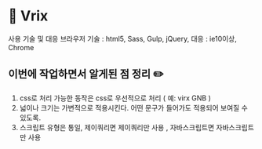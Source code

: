 # 🚀 Vrix

사용 기술 및 대응 브라우저
기술 :  html5, Sass, Gulp, jQuery, 
대응 : ie10이상, Chrome


## 이번에 작업하면서 알게된 점 정리 ✏️

1. css로 처리 가능한 동작은 css로 우선적으로 처리 ( 예: virx GNB )
2. 넓이나 크기는 가변적으로 적용시킨다. 어떤 문구가 들어가도 적용되어 보여질 수 있도록.
3. 스크립트 유형은 통일, 제이쿼리면 제이쿼리만 사용 , 자바스크립트면 자바스크립트만 사용

